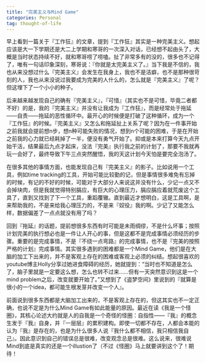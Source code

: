 ```yaml
---
title: "完美主义与Mind Game"
categories: Personal
tag: thought-of-life
---
```


早上看到一篇关于『工作狂』的文章，提到『工作狂』其实是一种完美主义。想起应该是大一下学期还是大二上学期和寒哥的一次深入对话，已经想不起由头了，大概是当时状态持续不好，就和寒哥唠了唠嗑。扯了非常多有的没的，很多也不记得了，唯有一句话印象深刻，寒哥说：『你就是太完美主义了。』当下我是不信的，我也从来没想过什么『完美主义』会发生在我身上，我也不是洁癖，也不是那种很苛刻的人，我也从来没说过我要成为完美的人什么的，怎么就是『完美主义』了呢？但这埋下了一个小小的种子。

后来越来越发现自己的确有『完美主义』，『可惜』（其实也不是可惜，毕竟二者都不好）的是，我的『完美主义』并没有让我成为『工作狂』，而是经常处于拖延——自责——拖延的恶性循环中。最开心的时候便是打破了这种循环，成为一个『工作狂』的时候。『完美主义』又怎么和拖延扯上关系了呢？因为在一件事开始之前我就会提前想n步，想n种可能失败的情况，想到n个可能的困难，于是在开始之前我的心力就已经耗掉了一半，便没有勇气开始了。抑或是本来打算今天九点开始干活，结果最后九点才起床，没法『完美』执行我之前的计划了，那要不我就再玩一会好了，最终导致下午三点突然醒悟，我的天这计划今天怕是要完全泡汤了。

在很多其他的事情方面，也能发现自己有『完美主义』的影子。比如说用一个工具，例如time tracking的工具，开始可能比较勤的记，但是事情很多难免有忘掉的时候，有记的不好的时候，可能对于大部分人来说这并没有什么，少记一点又不会掉块肉，但是我就觉得特别膈应，有巨大的心理压力，膈应膈应着就荒废这个工具了，直到又找到了下一个工具，重蹈覆辙。直到最近才想明白，这是工具啊，是来帮助我的，不是来给我心理压力的，不是来『奴役』我的啊。少记了又能怎么样，数据偏差了一点点就没有用了吗？

回到『拖延』的话题，提前想很多东西有时可能是未雨绸缪，不是什么坏事；按照计划完美的执行想必也是一件让人开心的事，但是这都不是完成事情必须经历的步骤。重要的是完成事情，不是『不绕一点弯路』的完成事情，也不是『完美的按照严格的计划』完成事情。其实很多遇到的困难都是一个Mind Game，他们是在大脑的加工下出来的，并不是客观上存在的困难或客观上必须的纠结。想起很喜欢的youtube博主Holly分享过她进食障碍的经历，她就提到：“当时也不知道是怎么了，脑子里就是一定要这么想，怎么也转不过来……但有一天突然意识到这是一个mind problem之后，改变就要开始了。”又想到了《盗梦空间》里说到的『就算是很小的一个idea，都可能生根发芽并改变一个人』。

前面说到很多东西都是大脑加工出来的，不是客观上存在的，但这其实也不一定正确，也说不定是为什么Mind Game有如此能量的原因。最近在读《我是一个怪圈》，其核心论述大约就是人的自我是一个奇怪的怪圈：自指性——『我』的概念生发于『我』自身，并『一层层』的累积建构。即使一切都不存在，人都会本能的认为『我』是存在的，也是为什么很多人说『我什么都不相信，我只相信我自己』。因此意识到自己的错误总是很难，改变观念总是很难。这么说来，很难说Mind到底是真实的还是一个illustion了（不过《怪圈》马上就要讲到这个了！期待！